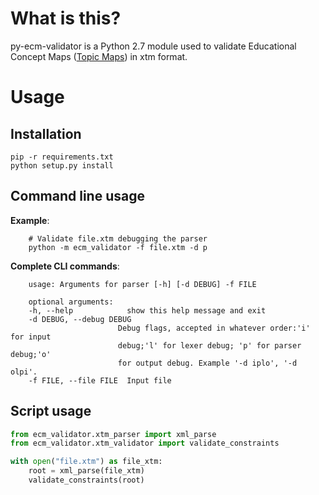 # What is this?

py-ecm-validator is a Python 2.7 module used to validate Educational Concept Maps 
([Topic Maps](http://wandora.org)) in xtm format.

# Usage

## Installation

    pip -r requirements.txt
    python setup.py install
    
## Command line usage

**Example**:

``` 
    # Validate file.xtm debugging the parser
    python -m ecm_validator -f file.xtm -d p
```

**Complete CLI commands**:  

```
    usage: Arguments for parser [-h] [-d DEBUG] -f FILE

    optional arguments:
    -h, --help            show this help message and exit
    -d DEBUG, --debug DEBUG
                        Debug flags, accepted in whatever order:'i' for input
                        debug;'l' for lexer debug; 'p' for parser debug;'o'
                        for output debug. Example '-d iplo', '-d olpi'.
    -f FILE, --file FILE  Input file
```

## Script usage

```python
from ecm_validator.xtm_parser import xml_parse
from ecm_validator.xtm_validator import validate_constraints

with open("file.xtm") as file_xtm:
    root = xml_parse(file_xtm)
    validate_constraints(root)
```
